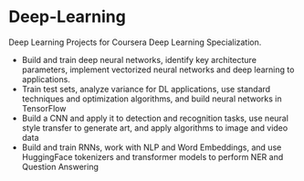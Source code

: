 # Deep-Learning

Deep Learning Projects for Coursera Deep Learning Specialization. 

* Build and train deep neural networks, identify key architecture parameters, implement vectorized neural networks and deep learning to applications.
* Train test sets, analyze variance for DL applications, use standard techniques and optimization algorithms, and build neural networks in TensorFlow
* Build a CNN and apply it to detection and recognition tasks, use neural style transfer to generate art, and apply algorithms to image and video data
* Build and train RNNs, work with NLP and Word Embeddings, and use HuggingFace tokenizers and transformer models to perform NER and Question Answering
